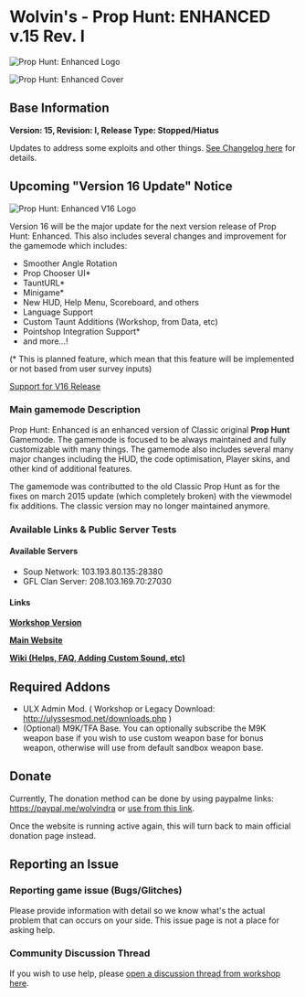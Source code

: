 # Wolvin's - Prop Hunt: ENHANCED v.15 Rev. I

![Prop Hunt: Enhanced Logo](https://i.ibb.co/7Yq3PhX/image.png "Prop Hunt: Enhanced v.15")

![Prop Hunt: Enhanced Cover](https://i.ibb.co/4PV3QSk/image.png "Prop Hunt: Enhanced v.15 New Main Menu")

## Base Information
**Version: 15, Revision: I, Release Type: Stopped/Hiatus**

Updates to address some exploits and other things. [See Changelog here](https://steamcommunity.com/sharedfiles/filedetails/changelog/417565863) for details.

## Upcoming "Version 16 Update" Notice

![Prop Hunt: Enhanced V16 Logo](https://i.ibb.co/gP5qzwc/phe.jpg "Prop Hunt: Enhanced v.16")

Version 16 will be the major update for the next version release of Prop Hunt: Enhanced. This also includes several changes and improvement for the gamemode which includes:
- Smoother Angle Rotation
- Prop Chooser UI*
- TauntURL*
- Minigame*
- New HUD, Help Menu, Scoreboard, and others
- Language Support
- Custom Taunt Additions (Workshop, from Data, etc)
- Pointshop Integration Support*
- and more...!

(* This is planned feature, which mean that this feature will be implemented or not based from user survey inputs)

[Support for V16 Release](https://ko-fi.com/post/Prop-Hunt-Enhanced-XVI---Teaser-T6T2OHNJ)

### Main gamemode Description
Prop Hunt: Enhanced is an enhanced version of Classic original **Prop Hunt** Gamemode. The gamemode is focused to be always maintained and fully customizable with many things.
The gamemode also includes several many major changes including the HUD, the code optimisation, Player skins, and other kind of additional features.

The gamemode was contributted to the old Classic Prop Hunt as for the fixes on march 2015 update (which completely broken) with the viewmodel fix additions. The classic version may no longer
maintained anymore.

### Available Links & Public Server Tests

#### Available Servers
- Soup Network: 103.193.80.135:28380
- GFL Clan Server: 208.103.169.70:27030

#### Links

[**Workshop Version**](https://steamcommunity.com/sharedfiles/filedetails/?id=417565863)

[**Main Website**](https://vinzuerio.bitbucket.io/phe)

[**Wiki (Helps, FAQ, Adding Custom Sound, etc)**](https://vinzuerio.bitbucket.io/phe/faq)

## Required Addons
* ULX Admin Mod. ( Workshop or Legacy Download: http://ulyssesmod.net/downloads.php )
* (Optional) M9K/TFA Base. You can optionally subscribe the M9K weapon base if you wish to use custom weapon base for bonus weapon, otherwise will use from default sandbox weapon base.

## Donate
Currently, The donation method can be done by using paypalme links: https://paypal.me/wolvindra or [use from this link](https://vinzuerio.bitbucket.io/phe/#donate).

Once the website is running active again, this will turn back to main official donation page instead.

## Reporting an Issue

### Reporting game issue (Bugs/Glitches)
Please provide information with detail so we know what's the actual problem that can occurs on your side. This issue page is not a place for asking help.

### Community Discussion Thread
If you wish to use help, please [open a discussion thread from workshop here](http://steamcommunity.com/sharedfiles/filedetails/discussions/417565863).